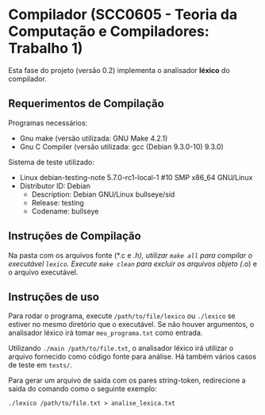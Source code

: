 # Compilador (SCC0605 - Teoria da Computação e Compiladores: Trabalho 1)

Esta fase do projeto (versão 0.2) implementa o analisador **léxico** do
compilador.

## Requerimentos de Compilação

Programas necessários:
- Gnu make (versão utilizada: GNU Make 4.2.1)
- Gnu C Compiler (versão utilizada: gcc (Debian 9.3.0-10) 9.3.0)

Sistema de teste utilizado:
- Linux debian-testing-note 5.7.0-rc1-local-1 #10 SMP x86\_64 GNU/Linux
- Distributor ID:	Debian
	- Description:	Debian GNU/Linux bullseye/sid
	- Release:	testing
	- Codename:	bullseye

## Instruções de Compilação

Na pasta com os arquivos fonte (*.c e *.h), utilizar `make all` para compilar
o executável `lexico`. Execute `make clean` para excluir os arquivos objeto (*.o)
e o arquivo executável.

## Instruções de uso

Para rodar o programa, execute `/path/to/file/lexico` ou `./lexico` se estiver no
mesmo diretório que o executável. Se não houver argumentos, o analisador léxico
irá tomar `meu_programa.txt` como entrada.

Utilizando `./main /path/to/file.txt`, o analisador léxico irá utilizar o
arquivo fornecido como código fonte para análise. Há também vários casos de
teste em `tests/`.

Para gerar um arquivo de saída com os pares string-token, redirecione a saída
do comando como o seguinte exemplo:

```
./lexico /path/to/file.txt > analise_lexica.txt
```

